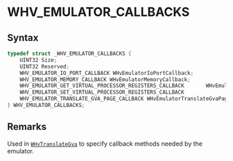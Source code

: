 # WHV_EMULATOR_CALLBACKS


## Syntax

```c
typedef struct _WHV_EMULATOR_CALLBACKS {
    UINT32 Size;
    UINT32 Reserved;
    WHV_EMULATOR_IO_PORT_CALLBACK WHvEmulatorIoPortCallback;
    WHV_EMULATOR_MEMORY_CALLBACK WHvEmulatorMemoryCallback;
    WHV_EMULATOR_GET_VIRTUAL_PROCESSOR_REGISTERS_CALLBACK       WHvEmulatorGetVirtualProcessorRegisters;
    WHV_EMULATOR_SET_VIRTUAL_PROCESSOR_REGISTERS_CALLBACK               WHvEmulatorSetVirtualProcessorRegisters;
    WHV_EMULATOR_TRANSLATE_GVA_PAGE_CALLBACK WHvEmulatorTranslateGvaPage;
} WHV_EMULATOR_CALLBACKS;
```
## Remarks
Used in [`WHvTranslateGva`](../../hypervisor-platform/funcs/WHvTranslateGva.md) to specify callback methods needed by the emulator.
